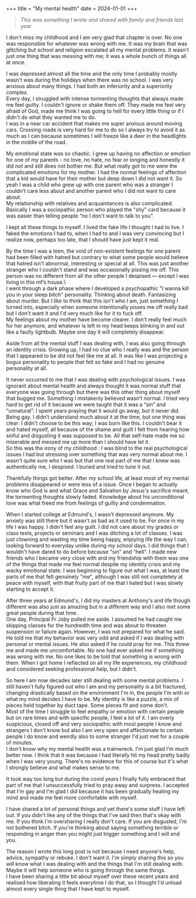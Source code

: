 +++
title = "My mental health"
date = 2024-01-01
+++
> *This was something I wrote and shared with family and friends last year*

I don't miss my childhood and I am very glad that chapter is over. No one was responsible for whatever was wrong with me. It was my brain that was glitching but school and religion escalated all my mental problems. It wasn't just one thing that was messing with me; it was a whole bunch of things all at once.

I was depressed almost all the time and the only time I probably mostly wasn't was during the holidays when there was no school. I was very anxious about many things. I had both an inferiority and a superiority complex.\
Every day, I struggled with intense tormenting thoughts that always made me feel guilty. I couldn't ignore or shake them off. They made me feel very afraid of God, made me think I was going to hell for every little thing or if I didn't do what they wanted me to do.\
I was in a near car accident that makes me super anxious around moving cars. Crossing roads is very hard for me to do so I always try to avoid it as much as I can because sometimes I will freeze like a deer in the headlights in the middle of the road.

My emotional state was so chaotic. I grew up having no affection or emotion for one of my parents - no love, no hate, no fear or longing and honestly it did not and still does not bother me. But what really got to me were the complicated emotions for my mother. I had the normal feelings of affection that a kid would have for their mother but deep down I did not want it. So yeah I was a child who grew up with one parent who was a stranger I couldn't care less about and another parent who I did not want to care about.\
My relationship with relatives and acquaintances is also complicated. Basically I was a sociopathic person who played the "shy" card because it was easier than telling people “no I don't want to talk to you”.

I kept all these things to myself. I lived the fake life I thought I had to live. I faked the emotions I had to, when I had to and I was very convincing but I realize now, perhaps too late, that I should have just kept it real.

By the time I was a teen, the void of non-existent feelings for one parent had been filled with hatred but contrary to what some people would believe that hatred isn't abnormal, interesting or special at all. This was just another stranger who I couldn't stand and was occasionally pissing me off. This person was no different from all the other people I despised — except I was living in this mf’s house.\  
I went through a dark phase where I developed a psychopathic "I wanna kill you in your sleep bitch" personality. Thinking about death. Fantasizing about murder. But I like to think that this isn't who I am, just something I turned into, especially when someone intentionally pisses me off really bad but I don't want it and I'd very much like for it to fuck off. \
My feelings about my mother have become clearer. I don’t really feel much for her anymore, and whatever is left in my head keeps blinking in and out like a faulty lightbulb. Maybe one day it will completely disappear.

Aside from all the mental stuff I was dealing with, I was also going through an identity crisis. Growing up, I had no clue who I really was and the person that I appeared to be did not feel like me at all. It was like I was projecting a bogus personality to people that felt so fake and I had no genuine personality at all.

It never occurred to me that I was dealing with psychological issues. I was ignorant about mental health and always thought it was normal stuff that everyone was going through but there was this other thing about myself that bugged me. Something I mistakenly believed wasn’t normal. I tried very hard to get rid of it because we were taught that it was a “sin” and “unnatural”. I spent years praying that it would go away, but it never did. Being gay. I didn’t understand much about it at the time, but one thing was clear: I didn't choose to be this way; I was born like this. I couldn’t bear it and hated myself, all because of the shame and guilt I felt from hearing how sinful and disgusting it was supposed to be. All that self-hate made me so miserable and messed me up more than I should have let it. \
So this was the irony of my childhood : I was blind to the real psychological issues I had but stressing over something that was very normal about me. I wasn't quite sure who I was but that one real part of me that I knew was authentically me, I despised. I buried and tried to tune it out.

Thankfully things got better. After my school life, at least most of my mental problems disappeared or were less of a issue. Once I began to actually know who God is and what Grace and Salvation by Jesus's sacrifice meant, the tormenting thoughts slowly faded. Knowledge about his unconditional love was what freed me from feelings of guilty and condemnation.

When I started college at Edmund's, I wasn't depressed anymore. My anxiety was still there but it wasn't as bad as it used to be. For once in my life I was happy. I didn't feel any guilt. I did not care about my grades or class tests, projects or seminars and I was ditching a lot of classes. I was just clowning and wasting my time being happy, enjoying life the way I can, looking forward to everyday unlike during my school days. I did things that I wouldn't have dared to do before because "sin” and “hell". I made new friends who I became very close with and my friendship with them was one of the things that made me feel normal despite my identity crisis and my wacky emotional state. I was beginning to figure out what I was, at least the parts of me that felt genuinely "me", although I was still not completely at peace with myself, with that fruity part of me that I hated but I was slowly starting to accept it.

After three years at Edmund's, I did my masters at Anthony's and life though different was also just as amazing but in a different way and I also met some great people during that time.  
One day, Principal Fr Joby pulled me aside. I assumed he had caught me skipping classes for the hundredth time and was about to threaten suspension or failure again. However, I was not prepared for what he said. He told me that my behavior was very odd and asked if I was dealing with personal or mental issues. He also asked if he could pray for me. This threw me and made me uncomfortable. No one had ever asked me if something was wrong with me. No one likes to be told that something is wrong with them. When I got home I reflected on all my life experiences, my childhood and considered seeking professional help, but I didn't. 

So here I am now decades later still dealing with some mental problems. I still haven't fully figured out who I am and my personality is a bit fractured, changing drastically based on the environment I'm in, the people I'm with or what my mind decides I have to be. My identity is like a puzzle, a mix of pieces held together by duct tape. Some pieces fit and some don't.\
Most of the time I struggle to feel empathy or emotion with certain people but on rare times and with specific people, I feel a lot of it. I am overly suspicious, closed off and very sociopathic with most people I know and strangers I don't know but also I am very open and affectionate to certain people I do know and weirdly also to some stranger I'd just met for a couple of minutes.\
I don't know why my mental health was a trainwreck. I'm just glad I'm much better now. I think that it was because I had literally hit my head pretty badly when I was very young. There's no evidence for this of course but it's what I strongly believe and what makes sense to me.

It took way too long but during the covid years I finally fully embraced that part of me that I unsuccessfully tried to pray away and surpress. I accepted that I'm gay and I'm glad I did because it has been gradually healing my mind and made me feel more comfortable with myself.

I have shared a lot of personal things and yet there's some stuff I have left out. If you didn't like any of the things that I've said then that's okay with me. If you think I'm oversharing I really don't care. If you are disgusted, I'm not bothered bitch. If you're thinking about saying something terrible or responding in anger then you might just trigger something and I will end you.

The reason I wrote this long post is not because I need anyone's help, advice, sympathy or rebuke. I don't want it. I'm simply sharing this so you will know what I was dealing with and the things that I'm still dealing with. Maybe it will help someone who is going through the same things. \
I have been sharing a little bit about myself over these recent years and realised how liberating it feels everytime I do that, so I thought I'd unload almost every single thing that I have kept to myself.